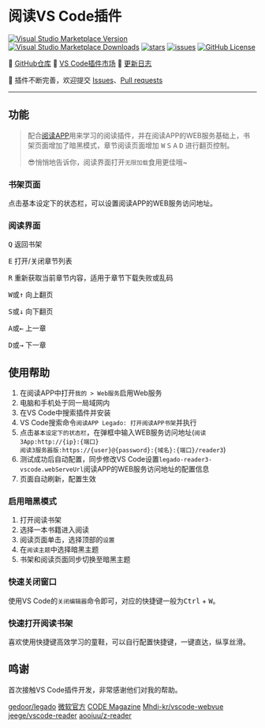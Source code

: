 # 阅读VS Code插件

[![Visual Studio Marketplace Version](https://img.shields.io/visual-studio-marketplace/v/318182456.legado-reader3-vscode?label=version)](https://marketplace.visualstudio.com/items?itemName=318182456.legado-reader3-vscode)
[![Visual Studio Marketplace Downloads](https://img.shields.io/visual-studio-marketplace/d/318182456.legado-reader3-vscode?label=downloads)](https://marketplace.visualstudio.com/items?itemName=318182456.legado-reader3-vscode)
[![stars](https://img.shields.io/github/stars/318182456/legado-reader3-vscode)](https://github.com/318182456/legado-reader3-vscode.git)
[![issues](https://img.shields.io/github/issues/318182456/legado-reader3-vscode)](https://github.com/318182456/legado-reader3-vscode.git)
[![GitHub License](https://img.shields.io/github/license/318182456/legado-reader3-vscode)](https://github.com/318182456/legado-reader3-vscode.git)

📕 [GitHub仓库](https://github.com/318182456/legado-reader3-vscode.git)
📗 [VS Code插件市场](https://marketplace.visualstudio.com/items?itemName=318182456.legado-reader3-vscode)
📘 [更新日志](https://github.com/318182456/legado-reader3-vscode/blob/master/CHANGELOG.md)

📙 插件不断完善，欢迎提交 [Issues](https://github.com/318182456/legado-reader3-vscode/issues)、[Pull requests](https://github.com/318182456/legado-reader3-vscode/pulls)

---

## 功能

> 配合[阅读APP](https://github.com/gedoor/legado.git)用来学习的阅读插件，并在阅读APP的WEB服务基础上，书架页面增加了暗黑模式，章节阅读页面增加 <kbd>W</kbd> <kbd>S</kbd> <kbd>A</kbd> <kbd>D</kbd> 进行翻页控制。
>
> 😎悄悄地告诉你，阅读界面打开`无限加载`食用更佳哦~

### 书架页面

点击基本设定下的状态栏，可以设置阅读APP的WEB服务访问地址。

### 阅读界面

<kbd>Q</kbd> 返回书架

<kbd>E</kbd> 打开/关闭章节列表

<kbd>R</kbd> 重新获取当前章节内容，适用于章节下载失败或乱码

<kbd>W</kbd>或<kbd>↑</kbd> 向上翻页

<kbd>S</kbd>或<kbd>↓</kbd> 向下翻页

<kbd>A</kbd>或<kbd>←</kbd> 上一章

<kbd>D</kbd>或<kbd>→</kbd> 下一章

## 使用帮助

1. 在阅读APP中打开`我的 > Web服务`启用Web服务
2. 电脑和手机处于同一局域网内
3. 在VS Code中搜索插件并安装
4. VS Code搜索命令`阅读APP Legado: 打开阅读APP书架`并执行
5. 点击`基本设定下的状态栏`，在弹框中输入WEB服务访问地址(`阅读3App:http://{ip}:{端口}` <br> `阅读3服务器版:https://{user}@{password}:{域名}:{端口}/reader3`)
6. 测试成功后自动配置，同步修改VS Code设置`legado-reader3-vscode.webServeUrl`阅读APP的WEB服务访问地址的配置信息
7. 页面自动刷新，配置生效

### 启用暗黑模式

1. 打开阅读书架
2. 选择一本书籍进入阅读
3. 阅读页面单击，选择顶部的`设置`
4. 在`阅读主题`中选择暗黑主题
5. 书架和阅读页面同步切换至暗黑主题

### 快速关闭窗口

使用VS Code的`关闭编辑器`命令即可，对应的快捷键一般为<kbd>Ctrl</kbd> + <kbd>W</kbd>。

### 快速打开阅读书架

喜欢使用快捷键高效学习的童鞋，可以自行配置快捷键，一键直达，纵享丝滑。

## 鸣谢

首次接触VS Code插件开发，非常感谢他们对我的帮助。

[gedoor/legado](https://github.com/gedoor/legado.git)
[微软官方](https://github.com/microsoft/vscode-webview-ui-toolkit-samples.git)
[CODE Magazine](https://www.codemag.com/article/2107071)
[Mhdi-kr/vscode-webvue](https://github.com/Mhdi-kr/vscode-webvue.git)
[jeege/vscode-reader](https://github.com/jeege/vscode-reader.git)
[aooiuu/z-reader](https://github.com/aooiuu/z-reader.git)
